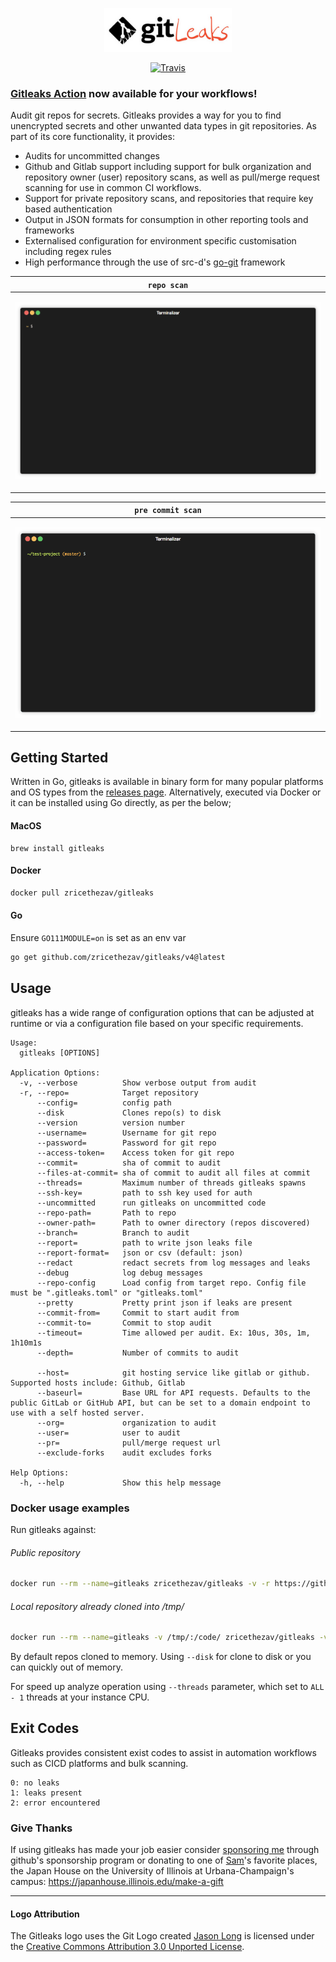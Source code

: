 <p align="center">
  <img alt="gitleaks" src="https://raw.githubusercontent.com/zricethezav/gifs/master/gitleakslogo.png" height="70" />
  <p align="center">
      <a href="https://travis-ci.org/zricethezav/gitleaks"><img alt="Travis" src="https://img.shields.io/travis/zricethezav/gitleaks/master.svg?style=flat-square"></a>
  </p>
</p>

### [Gitleaks Action](https://github.com/marketplace/actions/gitleaks) now available for your workflows!


Audit git repos for secrets. Gitleaks provides a way for you to find unencrypted secrets and other unwanted data types in git repositories. As part of its core functionality, it provides:

* Audits for uncommitted changes
* Github and Gitlab support including support for bulk organization and repository owner (user) repository scans, as well as pull/merge request scanning for use in common CI workflows.
* Support for private repository scans, and repositories that require key based authentication
* Output in JSON formats for consumption in other reporting tools and frameworks
* Externalised configuration for environment specific customisation including regex rules
* High performance through the use of src-d's [go-git](https://github.com/src-d/go-git) framework



|  `repo scan` |
|---|
| <p align="left"><img src="https://raw.githubusercontent.com/zricethezav/gifs/master/repo-scan.gif"></p>  | <p align="left"><img src="https://raw.githubusercontent.com/zricethezav/gifs/master/repo-scan.gif"></p> |

| `pre commit scan` |
|---|
|  <p align="left"><img src="https://raw.githubusercontent.com/zricethezav/gifs/master/pre-commit-1.gif"></p> |

## Getting Started

Written in Go, gitleaks is available in binary form for many popular platforms and OS types from the [releases page](https://github.com/zricethezav/gitleaks/releases). Alternatively, executed via Docker or it can be installed using Go directly, as per the below;

#### MacOS

```
brew install gitleaks
```

#### Docker

```bash
docker pull zricethezav/gitleaks
```

#### Go
Ensure `GO111MODULE=on` is set as an env var
```bash
go get github.com/zricethezav/gitleaks/v4@latest
```

## Usage

gitleaks has a wide range of configuration options that can be adjusted at runtime or via a configuration file based on your specific requirements.

```
Usage:
  gitleaks [OPTIONS]

Application Options:
  -v, --verbose          Show verbose output from audit
  -r, --repo=            Target repository
      --config=          config path
      --disk             Clones repo(s) to disk
      --version          version number
      --username=        Username for git repo
      --password=        Password for git repo
      --access-token=    Access token for git repo
      --commit=          sha of commit to audit
      --files-at-commit= sha of commit to audit all files at commit
      --threads=         Maximum number of threads gitleaks spawns
      --ssh-key=         path to ssh key used for auth
      --uncommitted      run gitleaks on uncommitted code
      --repo-path=       Path to repo
      --owner-path=      Path to owner directory (repos discovered)
      --branch=          Branch to audit
      --report=          path to write json leaks file
      --report-format=   json or csv (default: json)
      --redact           redact secrets from log messages and leaks
      --debug            log debug messages
      --repo-config      Load config from target repo. Config file must be ".gitleaks.toml" or "gitleaks.toml"
      --pretty           Pretty print json if leaks are present
      --commit-from=     Commit to start audit from
      --commit-to=       Commit to stop audit
      --timeout=         Time allowed per audit. Ex: 10us, 30s, 1m, 1h10m1s
      --depth=           Number of commits to audit

      --host=            git hosting service like gitlab or github. Supported hosts include: Github, Gitlab
      --baseurl=         Base URL for API requests. Defaults to the public GitLab or GitHub API, but can be set to a domain endpoint to use with a self hosted server.
      --org=             organization to audit
      --user=            user to audit
      --pr=              pull/merge request url
      --exclude-forks    audit excludes forks

Help Options:
  -h, --help             Show this help message
```

### Docker usage examples

Run gitleaks against:

###### Public repository

```bash
docker run --rm --name=gitleaks zricethezav/gitleaks -v -r https://github.com/zricethezav/gitleaks.git
```

###### Local repository already cloned into /tmp/

```bash
docker run --rm --name=gitleaks -v /tmp/:/code/ zricethezav/gitleaks -v --repo-path=/code/gitleaks
```

By default repos cloned to memory. Using `--disk` for clone to disk or you can quickly out of memory.

For speed up analyze operation using `--threads` parameter, which set to `ALL - 1` threads at your instance CPU.


## Exit Codes

Gitleaks provides consistent exist codes to assist in automation workflows such as CICD platforms and bulk scanning.


```
0: no leaks
1: leaks present
2: error encountered
```

### Give Thanks

If using gitleaks has made your job easier consider [sponsoring me](https://github.com/sponsors/zricethezav) through github's sponsorship program or donating to one of [Sam](https://www.flickr.com/photos/146541520@N08/albums/72157710121716312)'s favorite places, the Japan House on the University of Illinois at Urbana-Champaign's campus: https://japanhouse.illinois.edu/make-a-gift

----
#### Logo Attribution
The Gitleaks logo uses the Git Logo created <a href="https://twitter.com/jasonlong">Jason Long</a> is licensed under the <a href="https://creativecommons.org/licenses/by/3.0/">Creative Commons Attribution 3.0 Unported License</a>.

